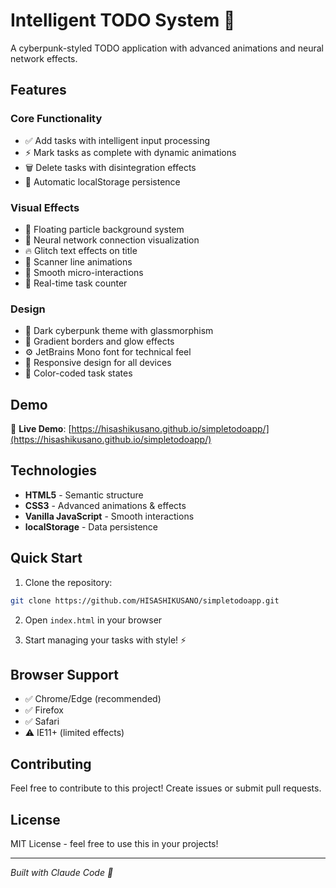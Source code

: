 # Intelligent TODO System 🤖

A cyberpunk-styled TODO application with advanced animations and neural network effects.

## Features

### Core Functionality
- ✅ Add tasks with intelligent input processing
- ⚡ Mark tasks as complete with dynamic animations
- 🗑️ Delete tasks with disintegration effects
- 💾 Automatic localStorage persistence

### Visual Effects
- 🌌 Floating particle background system
- 🧠 Neural network connection visualization
- 🔥 Glitch text effects on title
- 📡 Scanner line animations
- 💫 Smooth micro-interactions
- 🎯 Real-time task counter

### Design
- 🌙 Dark cyberpunk theme with glassmorphism
- 🔮 Gradient borders and glow effects
- ⚙️ JetBrains Mono font for technical feel
- 📱 Responsive design for all devices
- 🎨 Color-coded task states

## Demo

🚀 **Live Demo**: [https://hisashikusano.github.io/simpletodoapp/](https://hisashikusano.github.io/simpletodoapp/)

## Technologies

- **HTML5** - Semantic structure
- **CSS3** - Advanced animations & effects
- **Vanilla JavaScript** - Smooth interactions
- **localStorage** - Data persistence

## Quick Start

1. Clone the repository:
```bash
git clone https://github.com/HISASHIKUSANO/simpletodoapp.git
```

2. Open `index.html` in your browser

3. Start managing your tasks with style! ⚡

## Browser Support

- ✅ Chrome/Edge (recommended)
- ✅ Firefox
- ✅ Safari
- ⚠️ IE11+ (limited effects)

## Contributing

Feel free to contribute to this project! Create issues or submit pull requests.

## License

MIT License - feel free to use this in your projects!

---

*Built with Claude Code 🤖*